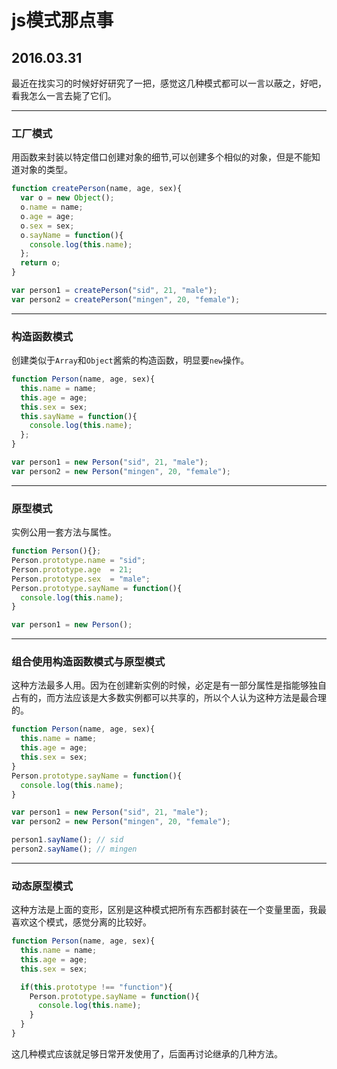 # js模式那点事
## 2016.03.31

最近在找实习的时候好好研究了一把，感觉这几种模式都可以一言以蔽之，好吧，看我怎么一言去毙了它们。

---
### 工厂模式
用函数来封装以特定借口创建对象的细节,可以创建多个相似的对象，但是不能知道对象的类型。

```javascript
function createPerson(name, age, sex){
  var o = new Object();
  o.name = name;
  o.age = age;
  o.sex = sex;
  o.sayName = function(){
    console.log(this.name);
  };
  return o;
}

var person1 = createPerson("sid", 21, "male");
var person2 = createPerson("mingen", 20, "female");
```
---
### 构造函数模式
创建类似于`Array`和`Object`酱紫的构造函数，明显要`new`操作。

```javascript
function Person(name, age, sex){
  this.name = name;
  this.age = age;
  this.sex = sex;
  this.sayName = function(){
    console.log(this.name);
  };
}

var person1 = new Person("sid", 21, "male");
var person2 = new Person("mingen", 20, "female");
```

---
### 原型模式
实例公用一套方法与属性。

```javascript
function Person(){};
Person.prototype.name = "sid";
Person.prototype.age  = 21;
Person.prototype.sex  = "male";
Person.prototype.sayName = function(){
  console.log(this.name);
}

var person1 = new Person();
```
---
### 组合使用构造函数模式与原型模式
这种方法最多人用。因为在创建新实例的时候，必定是有一部分属性是指能够独自占有的，而方法应该是大多数实例都可以共享的，所以个人认为这种方法是最合理的。

```javascript
function Person(name, age, sex){
  this.name = name;
  this.age = age;
  this.sex = sex;
}
Person.prototype.sayName = function(){
  console.log(this.name);
}

var person1 = new Person("sid", 21, "male");
var person2 = new Person("mingen", 20, "female");

person1.sayName(); // sid
person2.sayName(); // mingen
```
---
### 动态原型模式
这种方法是上面的变形，区别是这种模式把所有东西都封装在一个变量里面，我最喜欢这个模式，感觉分离的比较好。

```javascript
function Person(name, age, sex){
  this.name = name;
  this.age = age;
  this.sex = sex;

  if(this.prototype !== "function"){
    Person.prototype.sayName = function(){
      console.log(this.name);
    }
  }
}
```

这几种模式应该就足够日常开发使用了，后面再讨论继承的几种方法。
